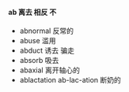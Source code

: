 #### ab 离去 相反 不

- abnormal 反常的 
- abuse 滥用
- abduct 诱去 骗走
- absorb 吸去
- abaxial 离开轴心的
- ablactation ab-lac-ation 断奶的